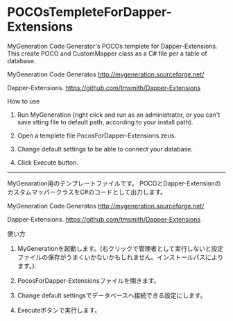 POCOsTempleteForDapper-Extensions
======================

MyGeneration Code Generator's POCOs templete for Dapper-Extensions.
This create POCO and CustomMapper class as a C# file per a table of database.

MyGeneration Code Generatos
http://mygeneration.sourceforge.net/

Dapper-Extensions.
https://github.com/tmsmith/Dapper-Extensions

How to use

1. Run MyGeneration (right click and run as an administrator, or you can't save stting file to default path, according to your install path).

2. Open a templete file PocosForDapper-Extensions.zeus.

3. Change default settings to be able to connect your database.

4. Click Execute button.

-----

MyGenaration用のテンプレートファイルです。
POCOとDapper-ExtensionのカスタムマッパークラスをC#のコードとして出力します。

MyGeneration Code Generatos
http://mygeneration.sourceforge.net/

Dapper-Extensions.
https://github.com/tmsmith/Dapper-Extensions

使い方

1. MyGenerationを起動します。(右クリックで管理者として実行しないと設定ファイルの保存がうまくいかないかもしれません。インストールパスによります。).

2. PocosForDapper-Extensionsファイルを開きます。

3. Change default settingsでデータベースへ接続できる設定にします。

4. Executeボタンで実行します。
